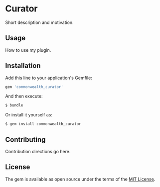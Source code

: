 # Curator
Short description and motivation.

## Usage
How to use my plugin.

## Installation
Add this line to your application's Gemfile:

```ruby
gem 'commonwealth_curator'
```

And then execute:
```bash
$ bundle
```

Or install it yourself as:
```bash
$ gem install commonwealth_curator
```

## Contributing
Contribution directions go here.

## License
The gem is available as open source under the terms of the [MIT License](https://opensource.org/licenses/MIT).
